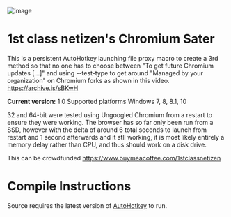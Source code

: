 ![image](https://github.com/balloonguy/ChromiumSater/assets/4008588/06e82906-ef1c-421d-8341-7fbdd6be3a18)

# 1st class netizen's Chromium Sater
This is a persistent AutoHotkey launching file proxy macro to create a 3rd method so that no one has to choose between "To get future Chromium updates [...]" and using --test-type to get around "Managed by your organization" on Chromium forks as shown in this video.
https://archive.is/sBKwH

**Current version:** 1.0
Supported platforms
Windows 7, 8, 8.1, 10

32 and 64-bit were tested using Ungoogled Chromium from a restart to ensure they were working. The browser has so far only been run from a SSD, however with the delta of around 6 total seconds to launch from restart and 1 second afterwards and it stll working, it is most likely entirely a memory delay rather than CPU, and thus should work on a disk drive.

This can be crowdfunded
https://www.buymeacoffee.com/1stclassnetizen

# Compile Instructions

Source requires the latest version of [AutoHotkey](https://www.autohotkey.com/) to run.
